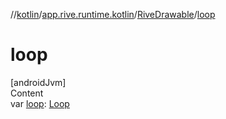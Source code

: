 //[kotlin](../../../index.md)/[app.rive.runtime.kotlin](../index.md)/[RiveDrawable](index.md)/[loop](loop.md)



# loop  
[androidJvm]  
Content  
var [loop](loop.md): [Loop](../../app.rive.runtime.kotlin.core/-loop/index.md)  



